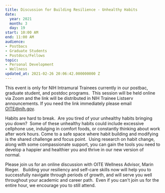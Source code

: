```yaml
---
title: Discussion for Building Resilience - Unhealthy Habits
date:
  year: 2021
  month: 3
  day: 19
start: 10:00 AM
end: 11:00 AM
audience:
- Postbacs
- Graduate Students
- Postdocs/Fellows
topic:
- Personal Development
- Wellness
updated_at: 2021-02-26 20:06:42.000000000 Z
---
```

This event is only for NIH Intramural Trainees currently in our postbac,
graduate student, and postdoc programs.  This session will be held
online via Zoom and the link will be distributed in NIH Trainee Listserv
announcements. If you need the link immediately please email
OITE@nih.gov. 

Habits are hard to break.  Are you tired of your unhealthy habits
bringing you down?  Some of these unhealthy habits could include
excessive cellphone use, indulging in comfort foods, or constantly
thinking about work after work hours. Come to a safe space where habit
building and modifying is the shared challenge and focus point.  Using
research on habit change, along with some compassionate support, you can
gain the tools you need to develop a happier and healthier you and
thrive in our new version of normal. 

Please join us for an online discussion with OITE Wellness Advisor,
Marin Rieger.   Building your resiliency and self-care skills now will
help you to successfully navigate through periods of growth, and will
serve you well throughout your academic and career path.  Even if you
can't join us for the entire hour, we encourage you to still attend.  

 

 
